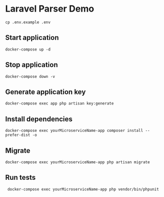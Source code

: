 

Laravel Parser Demo
============================



```
cp .env.example .env
```


Start application
-----------------

```
docker-compose up -d
```

Stop application
----------------

```
docker-compose down -v
```
Generate application key
------------------------
```
docker-compose exec app php artisan key:generate
```

Install dependencies
--------------------

```
docker-compose exec yourMicroserviceName-app composer install --prefer-dist -o
```

Migrate
-------
```
docker-compose exec yourMicroserviceName-app php artisan migrate
```



Run tests
---------
```
 docker-compose exec yourMicroserviceName-app php vendor/bin/phpunit 
```
